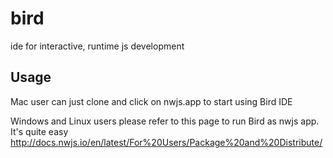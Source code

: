# bird
ide for interactive, runtime js development

## Usage
Mac user can just clone and click on nwjs.app to start using Bird IDE

Windows and Linux users please refer to this page to run Bird as nwjs app. It's quite easy
http://docs.nwjs.io/en/latest/For%20Users/Package%20and%20Distribute/
